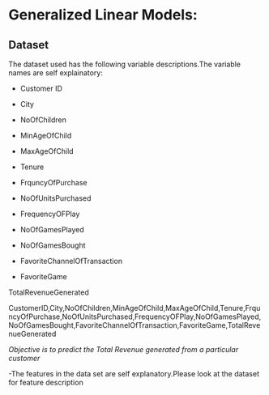 # Generalized Linear Models:
## Dataset
The dataset used has the following variable descriptions.The variable names are self explainatory:

- Customer ID

- City

- NoOfChildren

- MinAgeOfChild

- MaxAgeOfChild

- Tenure

- FrquncyOfPurchase

- NoOfUnitsPurchased

- FrequencyOFPlay

- NoOfGamesPlayed

- NoOfGamesBought

- FavoriteChannelOfTransaction

- FavoriteGame

 TotalRevenueGenerated





CustomerID,City,NoOfChildren,MinAgeOfChild,MaxAgeOfChild,Tenure,FrquncyOfPurchase,NoOfUnitsPurchased,FrequencyOFPlay,NoOfGamesPlayed,NoOfGamesBought,FavoriteChannelOfTransaction,FavoriteGame,TotalRevenueGenerated

*Objective is to predict the Total Revenue generated from a particular customer*
  
  -The features in the data set are self explanatory.Please look at the dataset for feature description
  
  
 
